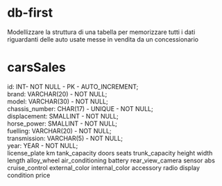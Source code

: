 # db-first

Modellizzare la struttura di una tabella per memorizzare tutti i dati riguardanti delle auto usate messe in vendita da un concessionario


<!-- svolgimento -->

carsSales
===
id: INT- NOT NULL - PK - AUTO_INCREMENT;  
brand: VARCHAR(20) - NOT NULL;  
model: VARCHAR(30) - NOT NULL;  
chassis_number: CHAR(17) - UNIQUE - NOT NULL;   
displacement: SMALLINT - NOT NULL;  
horse_power: SMALLINT - NOT NULL;  
fuelling: VARCHAR(20) - NOT NULL;  
transmission: VARCHAR(5) - NOT NULL;  
year: YEAR - NOT NULL;  
license_plate
km
tank_capacity
doors
seats
trunk_capacity
height
width
length
alloy_wheel
air_conditioning
battery
rear_view_camera
sensor
abs
cruise_control
external_color
internal_color
accessory
radio
display
condition
price